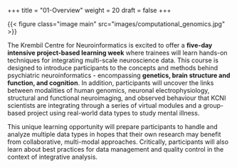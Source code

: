 +++
title = "01-Overview"
weight = 20
draft = false
+++

{{< figure class="image main" src="images/computational_genomics.jpg" >}}

The Krembil Centre for Neuroinformatics is excited to offer a **five-day intensive project-based learning week** where trainees will learn hands-on techniques for integrating multi-scale neuroscience data. This course is designed to introduce participants to the concepts and methods behind psychiatric neuroinformatics - encompassing **genetics, brain structure and function, and cognition**. In addition, participants will uncover the links between modalities of human genomics, neuronal electrophysiology, structural and functional neuroimaging, and observed behaviour that KCNI scientists are integrating through a series of virtual modules and a group-based project using real-world data types to study mental illness.  

This unique learning opportunity will prepare participants to handle and analyze multiple data types in hopes that their own research may benefit from collaborative, multi-modal approaches. Critically, participants will also learn about best practices for data management and quality control in the context of integrative analysis.









